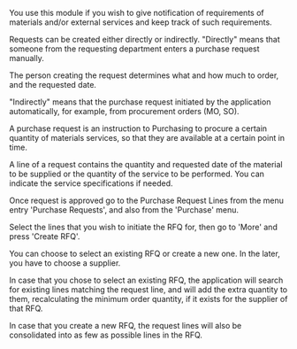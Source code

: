 You use this module if you wish to give notification of requirements of
materials and/or external services and keep track of such requirements.

Requests can be created either directly or indirectly. "Directly" means
that someone from the requesting department enters a purchase request
manually.

The person creating the request determines what and how much to order,
and the requested date.

"Indirectly" means that the purchase request initiated by the
application automatically, for example, from procurement orders (MO,
SO).

A purchase request is an instruction to Purchasing to procure a certain
quantity of materials services, so that they are available at a certain
point in time.

A line of a request contains the quantity and requested date of the
material to be supplied or the quantity of the service to be performed.
You can indicate the service specifications if needed.

Once request is approved go to the Purchase Request Lines from the menu
entry 'Purchase Requests', and also from the 'Purchase' menu.

Select the lines that you wish to initiate the RFQ for, then go to
'More' and press 'Create RFQ'.

You can choose to select an existing RFQ or create a new one. In the
later, you have to choose a supplier.

In case that you chose to select an existing RFQ, the application will
search for existing lines matching the request line, and will add the
extra quantity to them, recalculating the minimum order quantity, if it
exists for the supplier of that RFQ.

In case that you create a new RFQ, the request lines will also be
consolidated into as few as possible lines in the RFQ.

